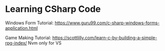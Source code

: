 # Learning CSharp Code #

Windows Form Tutorial: https://www.guru99.com/c-sharp-windows-forms-application.html

Game Making Tutorial: https://scottlilly.com/learn-c-by-building-a-simple-rpg-index/
Nvm only for VS
